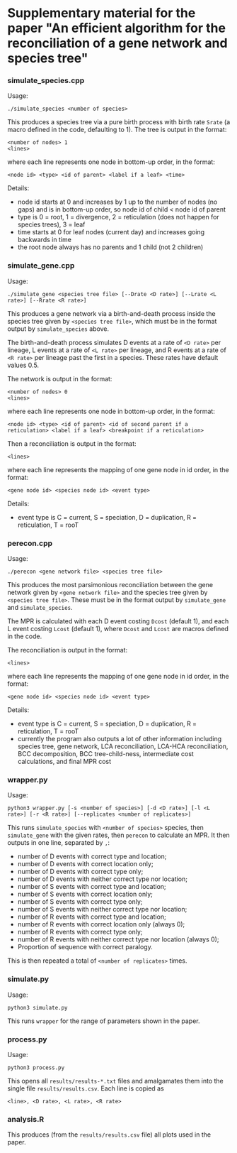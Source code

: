 # Supplementary material for the paper "An efficient algorithm for the reconciliation of a gene network and species tree"


### simulate_species.cpp

Usage:

```
./simulate_species <number of species>
```

This produces a species tree via a pure birth process with birth rate `Srate` (a macro defined in the code, defaulting to 1). The tree is output in the format:

```
<number of nodes> 1
<lines>
```

where each line represents one node in bottom-up order, in the format:

`<node id> <type> <id of parent> <label if a leaf> <time>`

Details:

* node id starts at 0 and increases by 1 up to the number of nodes (no gaps) and is in bottom-up order, so node id of child < node id of parent
* type is 0 = root, 1 = divergence, 2 = reticulation (does not happen for species trees), 3 = leaf
* time starts at 0 for leaf nodes (current day) and increases going backwards in time
* the root node always has no parents and 1 child (not 2 children)


### simulate_gene.cpp

Usage:

```
./simulate_gene <species tree file> [--Drate <D rate>] [--Lrate <L rate>] [--Rrate <R rate>]
```

This produces a gene network via a birth-and-death process inside the species tree given by `<species tree file>`, which must be in the format output by `simulate_species` above.

The birth-and-death process simulates D events at a rate of `<D rate>` per lineage, L events at a rate of `<L rate>` per lineage, and R events at a rate of `<R rate>` per lineage past the first in a species. These rates have default values 0.5.

The network is output in the format:

```
<number of nodes> 0
<lines>
```

where each line represents one node in bottom-up order, in the format:

```
<node id> <type> <id of parent> <id of second parent if a reticulation> <label if a leaf> <breakpoint if a reticulation>
```

Then a reconciliation is output in the format:

```
<lines>
```

where each line represents the mapping of one gene node in id order, in the format:

```
<gene node id> <species node id> <event type>
```

Details:

* event type is C = current, S = speciation, D = duplication, R = reticulation, T = rooT


### perecon.cpp

Usage:

```
./perecon <gene network file> <species tree file>
```

This produces the most parsimonious reconciliation between the gene network given by `<gene network file>` and the species tree given by `<species tree file>`. These must be in the format output by `simulate_gene` and `simulate_species`.

The MPR is calculated with each D event costing `Dcost` (default 1), and each L event costing `Lcost` (default 1), where `Dcost` and `Lcost` are macros defined in the code.

The reconciliation is output in the format:

```
<lines>
```

where each line represents the mapping of one gene node in id order, in the format:

```
<gene node id> <species node id> <event type>
```

Details:

* event type is C = current, S = speciation, D = duplication, R = reticulation, T = rooT
* currently the program also outputs a lot of other information including species tree, gene network, LCA reconciliation, LCA-HCA reconciliation, BCC decomposition, BCC tree-child-ness, intermediate cost calculations, and final MPR cost

### wrapper.py

Usage:

```
python3 wrapper.py [-s <number of species>] [-d <D rate>] [-l <L rate>] [-r <R rate>] [--replicates <number of replicates>]
```

This runs `simulate_species` with `<number of species>` species, then `simulate_gene` with the given rates, then `perecon` to calculate an MPR. It then outputs in one line, separated by `,`:

* number of D events with correct type and location;
* number of D events with correct location only;
* number of D events with correct type only;
* number of D events with neither correct type nor location;
* number of S events with correct type and location;
* number of S events with correct location only;
* number of S events with correct type only;
* number of S events with neither correct type nor location;
* number of R events with correct type and location;
* number of R events with correct location only (always 0);
* number of R events with correct type only;
* number of R events with neither correct type nor location (always 0);
* Proportion of sequence with correct paralogy.

This is then repeated a total of `<number of replicates>` times.

### simulate.py

Usage:

```
python3 simulate.py
```

This runs `wrapper` for the range of parameters shown in the paper.

### process.py

Usage:

```
python3 process.py
```

This opens all `results/results-*.txt` files and amalgamates them into the single file `results/results.csv`. Each line is copied as

```
<line>, <D rate>, <L rate>, <R rate>
```

### analysis.R

This produces (from the `results/results.csv` file) all plots used in the paper.
